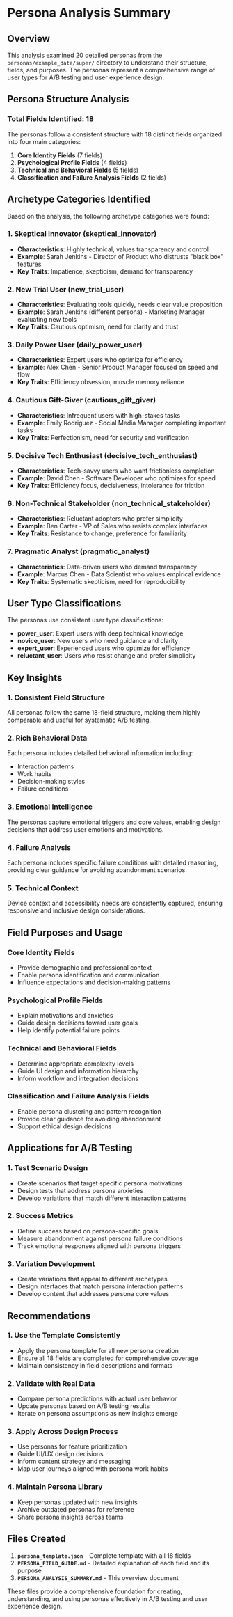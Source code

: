 # Persona Analysis Summary

## Overview

This analysis examined 20 detailed personas from the `personas/example_data/super/` directory to understand their structure, fields, and purposes. The personas represent a comprehensive range of user types for A/B testing and user experience design.

## Persona Structure Analysis

### Total Fields Identified: 18

The personas follow a consistent structure with 18 distinct fields organized into four main categories:

1. **Core Identity Fields** (7 fields)
2. **Psychological Profile Fields** (4 fields)  
3. **Technical and Behavioral Fields** (5 fields)
4. **Classification and Failure Analysis Fields** (2 fields)

## Archetype Categories Identified

Based on the analysis, the following archetype categories were found:

### 1. **Skeptical Innovator** (skeptical_innovator)
- **Characteristics**: Highly technical, values transparency and control
- **Example**: Sarah Jenkins - Director of Product who distrusts "black box" features
- **Key Traits**: Impatience, skepticism, demand for transparency

### 2. **New Trial User** (new_trial_user)
- **Characteristics**: Evaluating tools quickly, needs clear value proposition
- **Example**: Sarah Jenkins (different persona) - Marketing Manager evaluating new tools
- **Key Traits**: Cautious optimism, need for clarity and trust

### 3. **Daily Power User** (daily_power_user)
- **Characteristics**: Expert users who optimize for efficiency
- **Example**: Alex Chen - Senior Product Manager focused on speed and flow
- **Key Traits**: Efficiency obsession, muscle memory reliance

### 4. **Cautious Gift-Giver** (cautious_gift_giver)
- **Characteristics**: Infrequent users with high-stakes tasks
- **Example**: Emily Rodriguez - Social Media Manager completing important tasks
- **Key Traits**: Perfectionism, need for security and verification

### 5. **Decisive Tech Enthusiast** (decisive_tech_enthusiast)
- **Characteristics**: Tech-savvy users who want frictionless completion
- **Example**: David Chen - Software Developer who optimizes for speed
- **Key Traits**: Efficiency focus, decisiveness, intolerance for friction

### 6. **Non-Technical Stakeholder** (non_technical_stakeholder)
- **Characteristics**: Reluctant adopters who prefer simplicity
- **Example**: Ben Carter - VP of Sales who resists complex interfaces
- **Key Traits**: Resistance to change, preference for familiarity

### 7. **Pragmatic Analyst** (pragmatic_analyst)
- **Characteristics**: Data-driven users who demand transparency
- **Example**: Marcus Chen - Data Scientist who values empirical evidence
- **Key Traits**: Systematic skepticism, need for reproducibility

## User Type Classifications

The personas use consistent user type classifications:

- **power_user**: Expert users with deep technical knowledge
- **novice_user**: New users who need guidance and clarity
- **expert_user**: Experienced users who optimize for efficiency
- **reluctant_user**: Users who resist change and prefer simplicity

## Key Insights

### 1. **Consistent Field Structure**
All personas follow the same 18-field structure, making them highly comparable and useful for systematic A/B testing.

### 2. **Rich Behavioral Data**
Each persona includes detailed behavioral information including:
- Interaction patterns
- Work habits
- Decision-making styles
- Failure conditions

### 3. **Emotional Intelligence**
The personas capture emotional triggers and core values, enabling design decisions that address user emotions and motivations.

### 4. **Failure Analysis**
Each persona includes specific failure conditions with detailed reasoning, providing clear guidance for avoiding abandonment scenarios.

### 5. **Technical Context**
Device context and accessibility needs are consistently captured, ensuring responsive and inclusive design considerations.

## Field Purposes and Usage

### Core Identity Fields
- Provide demographic and professional context
- Enable persona identification and communication
- Influence expectations and decision-making patterns

### Psychological Profile Fields
- Explain motivations and anxieties
- Guide design decisions toward user goals
- Help identify potential failure points

### Technical and Behavioral Fields
- Determine appropriate complexity levels
- Guide UI design and information hierarchy
- Inform workflow and integration decisions

### Classification and Failure Analysis Fields
- Enable persona clustering and pattern recognition
- Provide clear guidance for avoiding abandonment
- Support ethical design decisions

## Applications for A/B Testing

### 1. **Test Scenario Design**
- Create scenarios that target specific persona motivations
- Design tests that address persona anxieties
- Develop variations that match different interaction patterns

### 2. **Success Metrics**
- Define success based on persona-specific goals
- Measure abandonment against persona failure conditions
- Track emotional responses aligned with persona triggers

### 3. **Variation Development**
- Create variations that appeal to different archetypes
- Design interfaces that match persona interaction patterns
- Develop content that addresses persona core values

## Recommendations

### 1. **Use the Template Consistently**
- Apply the persona template for all new persona creation
- Ensure all 18 fields are completed for comprehensive coverage
- Maintain consistency in field descriptions and formats

### 2. **Validate with Real Data**
- Compare persona predictions with actual user behavior
- Update personas based on A/B testing results
- Iterate on persona assumptions as new insights emerge

### 3. **Apply Across Design Process**
- Use personas for feature prioritization
- Guide UI/UX design decisions
- Inform content strategy and messaging
- Map user journeys aligned with persona work habits

### 4. **Maintain Persona Library**
- Keep personas updated with new insights
- Archive outdated personas for reference
- Share persona insights across teams

## Files Created

1. **`persona_template.json`** - Complete template with all 18 fields
2. **`PERSONA_FIELD_GUIDE.md`** - Detailed explanation of each field and its purpose
3. **`PERSONA_ANALYSIS_SUMMARY.md`** - This overview document

These files provide a comprehensive foundation for creating, understanding, and using personas effectively in A/B testing and user experience design. 